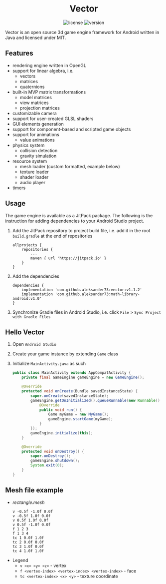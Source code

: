<h1 align="center">Vector</h1>
<p align="center">
	<img src="https://img.shields.io/badge/license-MIT-blue.svg?style=flat-square" alt="license">
	<img src="https://img.shields.io/github/tag/aleksander73/vector.svg?label=version&style=flat-square" alt="version">
</p>

Vector is an open source 3d game engine framework for Android written in Java and licensed under MIT.

## Features
* rendering engine written in OpenGL
* support for linear algebra, i.e.
  * vectors
  * matrices
  * quaternions
* built-in MVP matrix transformations
  * model matrices
  * view matrices
  * projection matrices
* customizable camera
* support for user-created GLSL shaders
* GUI elements generation
* support for component-based and scripted game objects
* support for animations
  * value animations
* physics system
  * collision detection
  * gravity simulation
* resource system
  * mesh loader (custom formatted, example below)
  * texture loader
  * shader loader
  * audio player
* timers

## Usage
The game engine is available as a JitPack package. The following is the instruction for adding dependencies to your Android Studio project.

1. Add the JitPack repository to project build file, i.e. add it in the root `build.gradle` at the end of repositories
    ```
    allprojects {
        repositories {
            ...
            maven { url 'https://jitpack.io' }
        }
    }
    ```
2. Add the dependencies
    ```
    dependencies {
        implementation 'com.github.aleksander73:vector:v1.1.2'
        implementation 'com.github.aleksander73:math-library-android:v1.0'
    }
    ```

3. Synchronize Gradle files in Android Studio, i.e. click `File` > `Sync Project with Gradle Files`

## Hello Vector

1. Open `Android Studio`
2. Create your game instance by extending `Game` class
3. Initialize `MainActivity.java` as such

    ```java
    public class MainActivity extends AppCompatActivity {
        private final GameEngine gameEngine = new GameEngine();

        @Override
        protected void onCreate(Bundle savedInstanceState) {
            super.onCreate(savedInstanceState);
            gameEngine.getOnInitialized().queueRunnable(new Runnable() {
                @Override
                public void run() {
                    Game myGame = new MyGame();
                    gameEngine.startGame(myGame);
                }
            });
            gameEngine.initialize(this);
        }

        @Override
        protected void onDestroy() {
            super.onDestroy();
            gameEngine.shutdown();
            System.exit(0);
        }
    }
    ```

## Mesh file example

* *rectangle.mesh*
  ```
  v -0.5f -1.0f 0.0f
  v -0.5f 1.0f 0.0f
  v 0.5f 1.0f 0.0f
  v 0.5f -1.0f 0.0f
  f 1 2 3
  f 1 3 4
  tc 1 0.0f 1.0f
  tc 2 0.0f 0.0f
  tc 3 1.0f 0.0f
  tc 4 1.0f 1.0f
  ```
* Legend
  * `v <x> <y> <z>` - vertex
  * `f <vertex-index> <vertex-index> <vertex-index>` - face
  * `tc <vertex-index> <x> <y>` - texture coordinate
